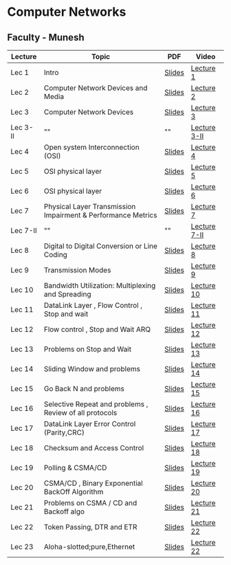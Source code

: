  # Computer Networks

 ## Faculty - Munesh 

|Lecture |Topic |PDF|Video|
|---|---|---|---|
|Lec 1  | Intro   |[Slides](https://drive.google.com/file/d/1jYADMqUI_L2_qc6oqIfBDk3kAfZFOlQr/view)|[Lecture 1](https://drive.google.com/file/d/1ot_QEq2oLC0xoXd7p24Dfvp0yF5tzyc4/view)|
|Lec 2 |  Computer Network Devices and Media  |[Slides](https://drive.google.com/file/d/19I0ZLhV410WhfUVEyKD5DrbklN0ddxUb/view)|[Lecture 2](https://drive.google.com/file/d/1hlFhHPS1o5ZayPivMo1zIG2ySUfUQMPn/view)|
|Lec 3  |Computer Network Devices    |[Slides](https://drive.google.com/file/d/1YMDuqfcEBg_1_y8iapo_gxterQ0YztZ1/view)|[Lecture 3](https://drive.google.com/file/d/1W6aHHR4Sr03K_SnE-9CPjnu82G-Kl1-y/view)|
|Lec 3- II| ""| "" |[Lecture 3-II](https://drive.google.com/file/d/1NNMLmifDdvho1pJ5nqYrBpW-rxq-iSPF/view)|
|Lec 4 | Open system Interconnection (OSI)   |[Slides](https://drive.google.com/file/d/1g9L4oKtIxoJFMLU2wYhASo4e5Un9lnXi/view)|[Lecture 4](https://drive.google.com/file/d/1SaBW5EbUYnfGIB_R336C1dWjdqAIoVDP/view)|
|Lec  5 | OSI physical layer   |[Slides](https://drive.google.com/file/d/1NGU8kdsjxjLHjxM_yCImKmJTE9K2Obwh/view)|[Lecture 5](https://drive.google.com/file/d/1DUid1nCbmifzT-l9PRPu0vaBs1u_CkYY/view)|
|Lec  6 | OSI physical layer   |[Slides](https://drive.google.com/file/d/1CRSxEcHD0_O15ZpYlzQV6hoA2Nihjjhh/view)|[Lecture 6](https://drive.google.com/file/d/10imkgTSWjKpCx4Qi_rMPxqhtd4bi5RI4/view)|
|Lec  7 |Physical Layer Transmission Impairment & Performance Metrics    |[Slides](https://drive.google.com/file/d/1asovMJX8bt20Gd9QHA2VnW6l3g-w3C5S/view)|[Lecture 7](https://drive.google.com/file/d/1uNoHUtK1r1cdG4F33hRhX0NOitTkh78_/view)|
|Lec  7-II | ""   |""|[Lecture 7-II](https://drive.google.com/file/d/1GUB-dYndUy468OOS_iC1BgyrhBQgOXEn/view)|
|Lec 8| Digital to Digital Conversion or Line Coding|[Slides](https://drive.google.com/file/d/1gkX7zMxwqlnxMFTp1kB6G5Akn1EINk0A/view)|[Lecture 8](https://drive.google.com/file/d/1NbLOsacNlcjusdtoKsEIr6z6c-MmD50M/view)|
|Lec  9 |  Transmission Modes  |[Slides](https://drive.google.com/file/d/1qVsWYchd0Neloyd5gtjmuEHgK_4qt4pq/view)|[Lecture 9](https://drive.google.com/file/d/1QfcQonxo2VGrhNBuZbbjd-iV-_zsZsGr/view)|
|Lec   10| Bandwidth Utilization: Multiplexing and Spreading   |[Slides](https://drive.google.com/file/d/1yEE5-bb5c1q2xvBnvy4FdoTijdC_Yb4f/view)|[Lecture 10](https://drive.google.com/file/d/1PQGmfl0jsmj4Hzm3n0YKxOWqYTMYe3XK/view)|
|Lec  11 | DataLink Layer , Flow Control , Stop and wait  |[Slides](https://drive.google.com/file/d/1QUjVu77oHZ4063_hUJT0gEwfNOCpqV4P/view)|[Lecture 11](https://drive.google.com/file/d/1HXPrLO44cNwB9FvWRvndOqKa_1rnETw5/view)|
|Lec 12  | Flow control , Stop and Wait ARQ   |[Slides](https://drive.google.com/file/d/1dQqpwHncmK2lQsToBozimG2jFp4FeEm6/view)|[Lecture 12](https://drive.google.com/file/d/1fbxyUHF12T0rKQMYKC-F-1vEhkR9oINR/view)|
|Lec   13| Problems on Stop and Wait   |[Slides](https://drive.google.com/file/d/1ToYpD7qS_4fmTgUEd7AMNm8YP0V_4KAv/view)|[Lecture 13](https://drive.google.com/file/d/1EGaP--BkOLhoM_0EKXWEE4w-7h7GTvIN/view)|
|Lec  14 |  Sliding Window and problems  |[Slides](https://drive.google.com/file/d/1ThrhHnTrsNrLJTvh9MCnwojZ-dMyzZJ1/view)|[Lecture 14](https://drive.google.com/file/d/1VX0t_geUspBaP7uoF-BYBUIXwS6NgCpB/view)|
|Lec  15 | Go Back N and problems   |[Slides](https://drive.google.com/file/d/1FXT-O-UcjFXEQERQoNAclwtfhlJgJCvv/view)|[Lecture 15](https://drive.google.com/file/d/16C9GSOiJT0dB7lcNxds5T-WzgSf3cxNe/view)|
|Lec  16 | Selective Repeat and problems , Review of all protocols   |[Slides](https://drive.google.com/file/d/1kVCBZq0ZU3gKB0Bgcf9PhUiWdjOjX0gs/view)|[Lecture 16](https://drive.google.com/file/d/1wq4II8LgtOkdwGyruMRXAQ20UmvxPTP9/view)|
|Lec   17|DataLink Layer Error Control (Parity,CRC)    |[Slides](https://drive.google.com/file/d/1XRkpEuQN2DlKuUlv0wiKOSBlMQcuvPuH/view)|[Lecture 17](https://drive.google.com/file/d/1GPN1Wtbk5HvZIehPQ-BA5Kh7GTOtHsX4/view)|
|Lec  18 |Checksum and Access Control|[Slides](https://drive.google.com/file/d/1gDJhybFj-PHkw09F2bhcrhtL9FR90uzA/view)|[Lecture 18](https://drive.google.com/file/d/18s1LB6Gwc4nG99tJ8f9XdSWvdFNo7dZZ/view)|
|Lec  19 |  Polling & CSMA/CD    |[Slides](https://drive.google.com/file/d/1aIW3HgrquiOjEf3wg6A-O5DQxjrBr1zj/view)|[Lecture 19](https://drive.google.com/file/d/1kL6aSDcbMwob9N6DKnp_QdTzS5nQ2xwS/view)|
|Lec  20|CSMA/CD , Binary Exponential BackOff Algorithm  |[Slides](https://drive.google.com/file/d/10n7zPhzY0RaAn6IULP3QPeNLJEaHjnl1/view)|[Lecture 20](https://drive.google.com/file/d/1IktSh5iaSDPnJS6fzg4P_tLSyTClCnCx/view)|
|Lec  21| Problems on CSMA / CD and Backoff algo|[Slides](https://drive.google.com/file/d/1372XAxOA-39HJ0l2Xz5A-n6dUzNAqe5O/view)|[Lecture 21](https://drive.google.com/file/d/1hXHJxT8FpoAFDGfB2MUsV05R1m2DL6Ji/view)|
|Lec 22|Token Passing, DTR and ETR|[Slides](https://drive.google.com/open?id=12do9ZS-vLfiOYAnsuFCGAw-XnW9Zhjt7&authuser=0) |[Lecture 22](https://drive.google.com/open?id=11BbZzp3X0jd6BB_x0Mup6icSwvcKxUHy&authuser=0)|
|Lec 23|Aloha-slotted;pure,Ethernet |[Slides](https://drive.google.com/open?id=1PiuBYc6c_OD2RNvbJuPyEIO1IbQ83Djc&authuser=0) |[Lecture 22](https://drive.google.com/open?id=1mQ9l7i5XP0y_pgJbGcwwrU7F8IY57qmS&authuser=0)|

<!--
|Lec |    |[Slides]() |[Lecture ]()|
|Lec 23|    |[Slides]() |[Lecture 23]|
|  |    |[Slides]() |[Lecture 24]|
-->
